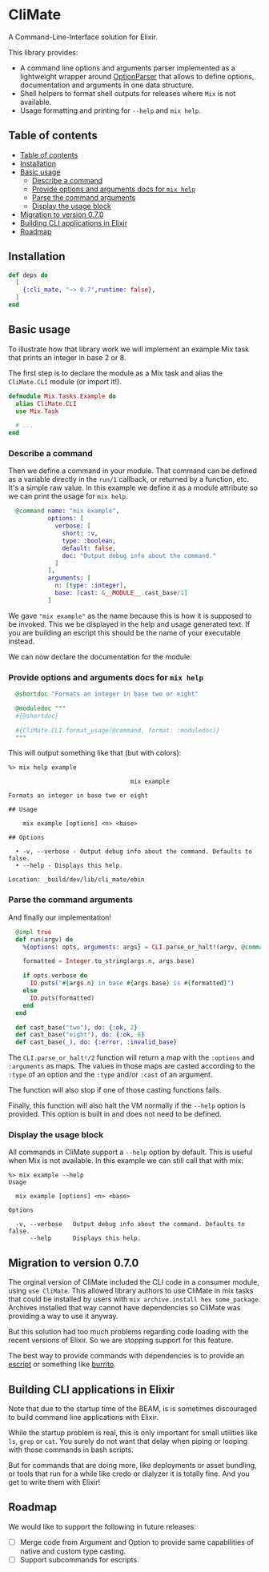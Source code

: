 # CliMate

A Command-Line-Interface solution for Elixir.

This library provides:

* A command line options and arguments parser implemented as a lightweight
  wrapper around [OptionParser](https://hexdocs.pm/elixir/OptionParser.html)
  that allows to define options, documentation and arguments in one data
  structure.
* Shell helpers to format shell outputs for releases where `Mix` is not
  available.
* Usage formatting and printing for `--help` and `mix help`.


## Table of contents

- [Table of contents](#table-of-contents)
- [Installation](#installation)
- [Basic usage](#basic-usage)
  - [Describe a command](#describe-a-command)
  - [Provide options and arguments docs for `mix help`](#provide-options-and-arguments-docs-for-mix-help)
  - [Parse the command arguments](#parse-the-command-arguments)
  - [Display the usage block](#display-the-usage-block)
- [Migration to version 0.7.0](#migration-to-version-070)
- [Building CLI applications in Elixir](#building-cli-applications-in-elixir)
- [Roadmap](#roadmap)


## Installation

```elixir
def deps do
  [
    {:cli_mate, "~> 0.7",runtime: false},
  ]
end
```

## Basic usage

To illustrate how that library work we will implement an example Mix task that
prints an integer in base 2 or 8.


The first step is to declare the module as a Mix task and alias the
`CliMate.CLI` module (or import it!).

```elixir
defmodule Mix.Tasks.Example do
  alias CliMate.CLI
  use Mix.Task

  # ...
end
```

### Describe a command

Then we define a command in your module. That command can be defined as a
variable directly in the `run/1` callback, or returned by a function, etc. It's
a simple raw value. In this example we define it as a module attribute so we can
print the usage for `mix help`.

```elixir
  @command name: "mix example",
           options: [
             verbose: [
               short: :v,
               type: :boolean,
               default: false,
               doc: "Output debug info about the command."
             ]
           ],
           arguments: [
             n: [type: :integer],
             base: [cast: &__MODULE__.cast_base/1]
           ]
```

We gave `"mix example"` as the name because this is how it is supposed to be
invoked. This we be displayed in the help and usage generated text. If you are
building an escript this should be the name of your executable instead.

We can now declare the documentation for the module:

### Provide options and arguments docs for `mix help`

```elixir
  @shortdoc "Formats an integer in base two or eight"

  @moduledoc """
  #{@shortdoc}

  #{CliMate.CLI.format_usage(@command, format: :moduledoc)}
  """
```

This will output something like that (but with colors):

```
%> mix help example

                                  mix example

Formats an integer in base two or eight

## Usage

    mix example [options] <n> <base>

## Options

  • -v, --verbose - Output debug info about the command. Defaults to false.
  • --help - Displays this help.

Location: _build/dev/lib/cli_mate/ebin
```

### Parse the command arguments

And finally our implementation!

```elixir
  @impl true
  def run(argv) do
    %{options: opts, arguments: args} = CLI.parse_or_halt!(argv, @command)

    formatted = Integer.to_string(args.n, args.base)

    if opts.verbose do
      IO.puts("#{args.n} in base #{args.base} is #{formatted}")
    else
      IO.puts(formatted)
    end
  end

  def cast_base("two"), do: {:ok, 2}
  def cast_base("eight"), do: {:ok, 8}
  def cast_base(_), do: {:error, :invalid_base}
```

The `CLI.parse_or_halt!/2` function will return a map with the `:options` and
`:arguments` as maps. The values in those maps are casted according to the
`:type` of an option and the `:type` and/or `:cast` of an argument.

The function will also stop if one of those casting functions fails.

Finally, this function will also halt the VM normally if the `--help` option is
provided. This option is built in and does not need to be defined.

### Display the usage block

All commands in CliMate support a `--help` option by default. This is useful
when Mix is not available. In this example we can still call that with mix:

```
%> mix example --help
Usage

  mix example [options] <n> <base>

Options

  -v, --verbose   Output debug info about the command. Defaults to false.
      --help      Displays this help.
  ```

## Migration to version 0.7.0

The orginal version of CliMate included the CLI code in a consumer module, using
`use CliMate`. This allowed library authors to use CliMate in mix tasks that
could be installed by users with `mix archive.install hex some_package`.
Archives installed that way cannot have dependencies so CliMate was providing a
way to use it anyway.

But this solution had too much problems regarding code loading with the recent
versions of Elixir. So we are stopping support for this feature.

The best way to provide commands with dependencies is to provide an
[escript](https://hexdocs.pm/mix/main/Mix.Tasks.Escript.Build.html) or something
like [burrito](https://github.com/burrito-elixir/burrito).


## Building CLI applications in Elixir

Note that due to the startup time of the BEAM, is is sometimes discouraged to
build command line applications with Elixir.

While the startup problem is real, this is only important for small utilities
like `ls`, `grep` or `cat`. You surely do not want that delay when piping or
looping with those commands in bash scripts.

But for commands that are doing more, like deployments or asset bundling, or
tools that run for a while like credo or dialyzer it is totally fine. And you
get to write them with Elixir!

## Roadmap

We would like to support the following in future releases:

* [ ] Merge code from Argument and Option to provide same capabilities of native
  and custom type casting.
* [ ] Support subcommands for escripts.